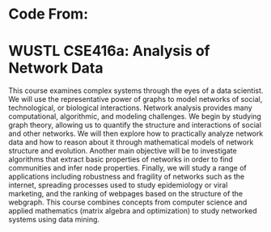 # Code From:
# WUSTL CSE416a:  Analysis of Network Data

This course examines complex systems through the eyes of a data scientist. We will use the representative power of graphs to model networks of social, technological, or biological interactions. Network analysis provides many computational, algorithmic, and modeling challenges. We begin by studying graph theory, allowing us to quantify the structure and interactions of social and other networks. We will then explore how to practically analyze network data and how to reason about it through mathematical models of network structure and evolution. Another main objective will be to investigate algorithms that extract basic properties of networks in order to find communities and infer node properties. Finally, we will study a range of applications including robustness and fragility of networks such as the internet, spreading processes used to study epidemiology or viral marketing, and the ranking of webpages based on the structure of the webgraph. This course combines concepts from computer science and applied mathematics (matrix algebra and optimization) to study networked systems using data mining.
